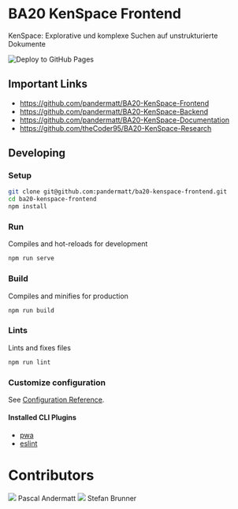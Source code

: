 # BA20 KenSpace Frontend

KenSpace: Explorative und komplexe Suchen auf unstrukturierte Dokumente

![Deploy to GitHub Pages](https://github.com/pandermatt/ba20-kenspace-frontend/workflows/Deploy%20to%20GitHub%20Pages/badge.svg?branch=master)

## Important Links

- https://github.com/pandermatt/BA20-KenSpace-Frontend
- https://github.com/pandermatt/BA20-KenSpace-Backend
- https://github.com/pandermatt/BA20-KenSpace-Documentation
- https://github.com/theCoder95/BA20-KenSpace-Research

## Developing

### Setup

```bash
git clone git@github.com:pandermatt/ba20-kenspace-frontend.git
cd ba20-kenspace-frontend
npm install
```

### Run
Compiles and hot-reloads for development
```bash
npm run serve
```

### Build
Compiles and minifies for production
```bash
npm run build
```

### Lints
Lints and fixes files
```bash
npm run lint
```

### Customize configuration

See [Configuration Reference](https://cli.vuejs.org/config/).

#### Installed CLI Plugins

- [pwa](https://github.com/vuejs/vue-cli/tree/dev/packages/%40vue/cli-plugin-pwa)
- [eslint](https://github.com/vuejs/vue-cli/tree/dev/packages/%40vue/cli-plugin-eslint")

# Contributors

![](https://avatars2.githubusercontent.com/u/20790833?s=20) Pascal Andermatt
![](https://avatars2.githubusercontent.com/u/33753120?s=20) Stefan Brunner
